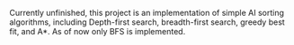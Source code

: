 Currently unfinished, this project is an implementation of simple AI sorting algorithms, including Depth-first search, breadth-first search, greedy best fit, and A*. As of now only BFS is implemented.

